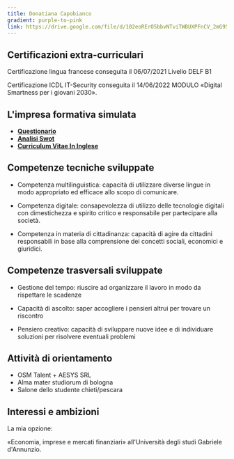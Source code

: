 ```yaml
---
title: Donatiana Capobianco
gradient: purple-to-pink
link: https://drive.google.com/file/d/102eoRErO5bbvNTviTWBUXPFnCV_2mG95/view?usp=drive_link
---
```


## Certificazioni extra-curriculari

Certificazione lingua francese conseguita il 06/07/2021 Livello DELF B1

Certificazione ICDL IT-Security conseguita il 14/06/2022 MODULO «Digital Smartness per i giovani 2030».

## L'impresa formativa simulata

- [**Questionario**](https://drive.google.com/file/d/1kCi594JBm5nkTUV-2PC-O47iQ-2EWpje/view?usp=drive_link)
- [**Analisi Swot**](https://drive.google.com/file/d/1WIiChoF_1kqncg1pUjn6p6UxJlIc6HgF/view?usp=drive_link)
- [**Curriculum Vitae In Inglese**](https://drive.google.com/file/d/1iYV6XUiJFOuIXXmDV7lZ8ouzf4rtooYv/view?usp=drive_link)

## Competenze tecniche sviluppate

- Competenza multilinguistica: capacità di utilizzare diverse lingue in modo appropriato ed efficace allo
scopo di comunicare.

- Competenza digitale: consapevolezza di utilizzo delle tecnologie digitali con dimestichezza e
spirito critico e responsabile per partecipare alla società.

- Competenza in materia di cittadinanza: capacità di agire da cittadini responsabili in base alla comprensione dei
concetti sociali, economici e giuridici.

## Competenze trasversali sviluppate

- Gestione del tempo: riuscire ad organizzare il lavoro in modo da rispettare le scadenze

- Capacità di ascolto: saper accogliere i pensieri altrui per trovare un riscontro

- Pensiero creativo: capacità di sviluppare nuove idee e di individuare soluzioni per risolvere
eventuali problemi

## Attività di orientamento

- OSM Talent + AESYS SRL
- Alma mater studiorum di bologna
- Salone dello studente chieti/pescara

## Interessi e ambizioni

La mia opzione:

«Economia, imprese e mercati finanziari» all'Università
degli studi Gabriele d'Annunzio.